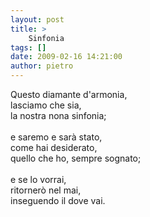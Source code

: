 ```yaml
---
layout: post
title: >
    Sinfonia
tags: []
date: 2009-02-16 14:21:00
author: pietro
---
```

Questo diamante d'armonia,<br/>lasciamo che sia,<br/>la nostra nona sinfonia;<br/><br/>e saremo e sarà stato,<br/>come hai desiderato,<br/>quello che ho, sempre sognato;<br/><br/>e se lo vorrai,<br/>ritornerò nel mai,<br/>inseguendo il dove vai.
